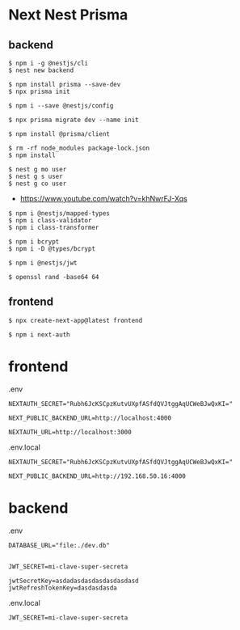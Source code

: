 # Next Nest Prisma

## backend

```
$ npm i -g @nestjs/cli
$ nest new backend
```


```
$ npm install prisma --save-dev
$ npx prisma init

$ npm i --save @nestjs/config

$ npx prisma migrate dev --name init

$ npm install @prisma/client
```

```
$ rm -rf node_modules package-lock.json
$ npm install
```


```
$ nest g mo user
$ nest g s user
$ nest g co user
```


- https://www.youtube.com/watch?v=khNwrFJ-Xqs


```
$ npm i @nestjs/mapped-types
$ npm i class-validator
$ npm i class-transformer
```


```
$ npm i bcrypt 
$ npm i -D @types/bcrypt
```

```
$ npm i @nestjs/jwt
```

```
$ openssl rand -base64 64
```


## frontend

```
$ npx create-next-app@latest frontend

$ npm i next-auth
```



# frontend

.env

```
NEXTAUTH_SECRET="Rubh6JcKSCpzKutvUXpfASfdQVJtggAqUCWeBJwQxKI="

NEXT_PUBLIC_BACKEND_URL=http://localhost:4000

NEXTAUTH_URL=http://localhost:3000
```

.env.local

```
NEXTAUTH_SECRET="Rubh6JcKSCpzKutvUXpfASfdQVJtggAqUCWeBJwQxKI="

NEXT_PUBLIC_BACKEND_URL=http://192.168.50.16:4000
```

# backend

.env

```
DATABASE_URL="file:./dev.db"


JWT_SECRET=mi-clave-super-secreta

jwtSecretKey=asdadasdasdasdasdasdasd
jwtRefreshTokenKey=dasdasdasda
```

.env.local

```
JWT_SECRET=mi-clave-super-secreta
```